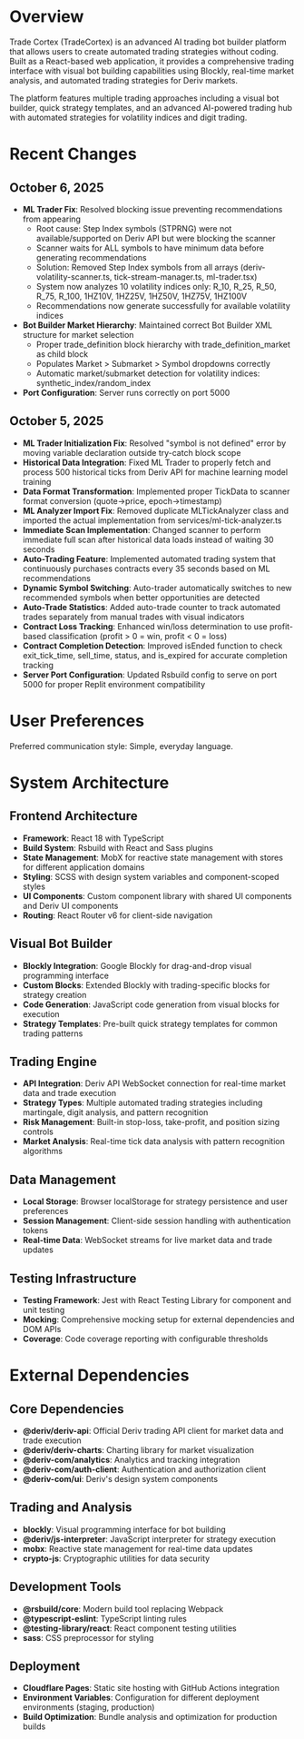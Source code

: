 # Overview

Trade Cortex (TradeCortex) is an advanced AI trading bot builder platform that allows users to create automated trading strategies without coding. Built as a React-based web application, it provides a comprehensive trading interface with visual bot building capabilities using Blockly, real-time market analysis, and automated trading strategies for Deriv markets.

The platform features multiple trading approaches including a visual bot builder, quick strategy templates, and an advanced AI-powered trading hub with automated strategies for volatility indices and digit trading.

# Recent Changes

## October 6, 2025
- **ML Trader Fix**: Resolved blocking issue preventing recommendations from appearing
  - Root cause: Step Index symbols (STPRNG) were not available/supported on Deriv API but were blocking the scanner
  - Scanner waits for ALL symbols to have minimum data before generating recommendations
  - Solution: Removed Step Index symbols from all arrays (deriv-volatility-scanner.ts, tick-stream-manager.ts, ml-trader.tsx)
  - System now analyzes 10 volatility indices only: R_10, R_25, R_50, R_75, R_100, 1HZ10V, 1HZ25V, 1HZ50V, 1HZ75V, 1HZ100V
  - Recommendations now generate successfully for available volatility indices
- **Bot Builder Market Hierarchy**: Maintained correct Bot Builder XML structure for market selection
  - Proper trade_definition block hierarchy with trade_definition_market as child block
  - Populates Market > Submarket > Symbol dropdowns correctly
  - Automatic market/submarket detection for volatility indices: synthetic_index/random_index
- **Port Configuration**: Server runs correctly on port 5000

## October 5, 2025
- **ML Trader Initialization Fix**: Resolved "symbol is not defined" error by moving variable declaration outside try-catch block scope
- **Historical Data Integration**: Fixed ML Trader to properly fetch and process 500 historical ticks from Deriv API for machine learning model training
- **Data Format Transformation**: Implemented proper TickData to scanner format conversion (quote→price, epoch→timestamp)
- **ML Analyzer Import Fix**: Removed duplicate MLTickAnalyzer class and imported the actual implementation from services/ml-tick-analyzer.ts
- **Immediate Scan Implementation**: Changed scanner to perform immediate full scan after historical data loads instead of waiting 30 seconds
- **Auto-Trading Feature**: Implemented automated trading system that continuously purchases contracts every 35 seconds based on ML recommendations
- **Dynamic Symbol Switching**: Auto-trader automatically switches to new recommended symbols when better opportunities are detected
- **Auto-Trade Statistics**: Added auto-trade counter to track automated trades separately from manual trades with visual indicators
- **Contract Loss Tracking**: Enhanced win/loss determination to use profit-based classification (profit > 0 = win, profit < 0 = loss)
- **Contract Completion Detection**: Improved isEnded function to check exit_tick_time, sell_time, status, and is_expired for accurate completion tracking
- **Server Port Configuration**: Updated Rsbuild config to serve on port 5000 for proper Replit environment compatibility

# User Preferences

Preferred communication style: Simple, everyday language.

# System Architecture

## Frontend Architecture
- **Framework**: React 18 with TypeScript
- **Build System**: Rsbuild with React and Sass plugins
- **State Management**: MobX for reactive state management with stores for different application domains
- **Styling**: SCSS with design system variables and component-scoped styles
- **UI Components**: Custom component library with shared UI components and Deriv UI components
- **Routing**: React Router v6 for client-side navigation

## Visual Bot Builder
- **Blockly Integration**: Google Blockly for drag-and-drop visual programming interface
- **Custom Blocks**: Extended Blockly with trading-specific blocks for strategy creation
- **Code Generation**: JavaScript code generation from visual blocks for execution
- **Strategy Templates**: Pre-built quick strategy templates for common trading patterns

## Trading Engine
- **API Integration**: Deriv API WebSocket connection for real-time market data and trade execution
- **Strategy Types**: Multiple automated trading strategies including martingale, digit analysis, and pattern recognition
- **Risk Management**: Built-in stop-loss, take-profit, and position sizing controls
- **Market Analysis**: Real-time tick data analysis with pattern recognition algorithms

## Data Management
- **Local Storage**: Browser localStorage for strategy persistence and user preferences
- **Session Management**: Client-side session handling with authentication tokens
- **Real-time Data**: WebSocket streams for live market data and trade updates

## Testing Infrastructure
- **Testing Framework**: Jest with React Testing Library for component and unit testing
- **Mocking**: Comprehensive mocking setup for external dependencies and DOM APIs
- **Coverage**: Code coverage reporting with configurable thresholds

# External Dependencies

## Core Dependencies
- **@deriv/deriv-api**: Official Deriv trading API client for market data and trade execution
- **@deriv/deriv-charts**: Charting library for market visualization
- **@deriv-com/analytics**: Analytics and tracking integration
- **@deriv-com/auth-client**: Authentication and authorization client
- **@deriv-com/ui**: Deriv's design system components

## Trading and Analysis
- **blockly**: Visual programming interface for bot building
- **@deriv/js-interpreter**: JavaScript interpreter for strategy execution
- **mobx**: Reactive state management for real-time data updates
- **crypto-js**: Cryptographic utilities for data security

## Development Tools
- **@rsbuild/core**: Modern build tool replacing Webpack
- **@typescript-eslint**: TypeScript linting rules
- **@testing-library/react**: React component testing utilities
- **sass**: CSS preprocessor for styling

## Deployment
- **Cloudflare Pages**: Static site hosting with GitHub Actions integration
- **Environment Variables**: Configuration for different deployment environments (staging, production)
- **Build Optimization**: Bundle analysis and optimization for production builds